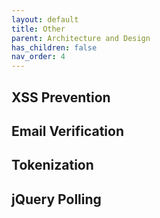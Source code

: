 ```yaml
---
layout: default
title: Other
parent: Architecture and Design
has_children: false
nav_order: 4
---
```



## XSS Prevention

## Email Verification

## Tokenization

## jQuery Polling
